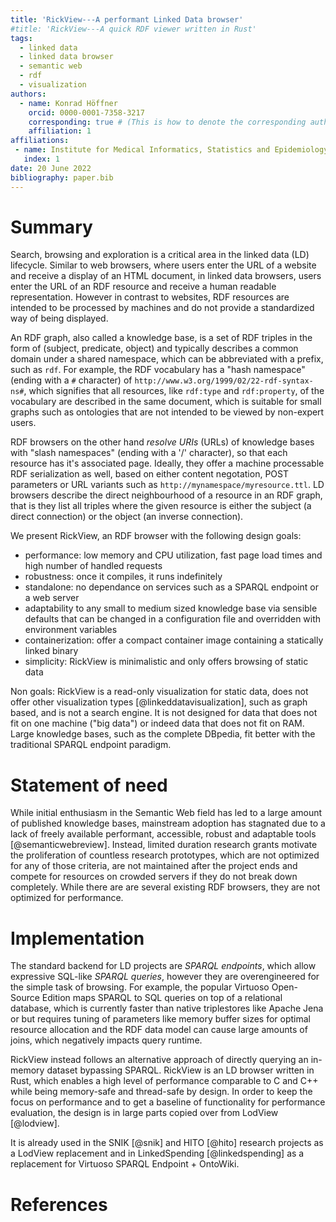 ```yaml
---
title: 'RickView---A performant Linked Data browser'
#title: 'RickView---A quick RDF viewer written in Rust'
tags:
  - linked data
  - linked data browser
  - semantic web 
  - rdf
  - visualization
authors:
  - name: Konrad Höffner
    orcid: 0000-0001-7358-3217
    corresponding: true # (This is how to denote the corresponding author)
    affiliation: 1
affiliations:
 - name: Institute for Medical Informatics, Statistics and Epidemiology, Medical Faculty, Leipzig University, Germany
   index: 1
date: 20 June 2022
bibliography: paper.bib
---
```


# Summary
Search, browsing and exploration is a critical area in the linked data (LD) lifecycle.
Similar to web browsers, where users enter the URL of a website and receive a display of an HTML document, in linked data browsers, users enter the URL of an RDF resource and receive a human readable representation.
However in contrast to websites, RDF resources are intended to be processed by machines and do not provide a standardized way of being displayed.

An RDF graph, also called a knowledge base, is a set of RDF triples in the form of (subject, predicate, object) and typically describes a common domain under a shared namespace, which can be abbreviated with a prefix, such as `rdf`.
For example, the RDF vocabulary has a "hash namespace" (ending with a `#` character) of `http://www.w3.org/1999/02/22-rdf-syntax-ns#`, which signifies that all resources, like `rdf:type` and `rdf:property`, of the vocabulary are described in the same document, which is suitable for small graphs such as ontologies that are not intended to be viewed by non-expert users.

RDF browsers on the other hand *resolve URIs* (URLs) of knowledge bases with "slash namespaces" (ending with a '/' character), so that each resource has it's associated page.
Ideally, they offer a machine processable RDF serialization as well, based on either content negotation, POST parameters or URL variants such as `http://mynamespace/myresource.ttl`.
LD browsers describe the direct neighbourhood of a resource in an RDF graph, that is they list all triples where the given resource is either the subject (a direct connection) or the object (an inverse connection).

We present RickView, an RDF browser with the following design goals:

* performance: low memory and CPU utilization, fast page load times and high number of handled requests
* robustness: once it compiles, it runs indefinitely
* standalone: no dependance on services such as a SPARQL endpoint or a web server
* adaptability to any small to medium sized knowledge base via sensible defaults that can be changed in a configuration file and overridden with environment variables
* containerization: offer a compact container image containing a statically linked binary
* simplicity: RickView is minimalistic and only offers browsing of static data

Non goals: RickView is a read-only visualization for static data, does not offer other visualization types [@linkeddatavisualization], such as graph based, and is not a search engine.
It is not designed for data that does not fit on one machine ("big data") or indeed data that does not fit on RAM.
Large knowledge bases, such as the complete DBpedia, fit better with the traditional SPARQL endpoint paradigm.

# Statement of need

While initial enthusiasm in the Semantic Web field has led to a large amount of published knowledge bases, mainstream adoption has stagnated due to a lack of freely available performant, accessible, robust and adaptable tools [@semanticwebreview]. 
Instead, limited duration research grants motivate the proliferation of countless research prototypes, which are not optimized for any of those criteria, are not maintained after the project ends and compete for resources on crowded servers if they do not break down completely.
While there are are several existing RDF browsers, they are not optimized for performance.

# Implementation 

The standard backend for LD projects are *SPARQL endpoints*, which allow expressive SQL-like *SPARQL queries*, however they are overengineered for the simple task of browsing.
For example, the popular Virtuoso Open-Source Edition maps SPARQL to SQL queries on top of a relational database, which is currently faster than native triplestores like Apache Jena or but requires tuning of parameters like memory buffer sizes for optimal resource allocation and the RDF data model can cause large amounts of joins, which negatively impacts query runtime.

RickView instead follows an alternative approach of directly querying an in-memory dataset bypassing SPARQL.
RickView is an LD browser written in Rust, which enables a high level of performance comparable to C and C++ while being memory-safe and thread-safe by design. 
In order to keep the focus on performance and to get a baseline of functionality for performance evaluation, the design is in large parts copied over from LodView [@lodview].

It is already used in the SNIK [@snik] and HITO [@hito] research projects as a LodView replacement and in LinkedSpending [@linkedspending] as a replacement for Virtuoso SPARQL Endpoint + OntoWiki.

# References
